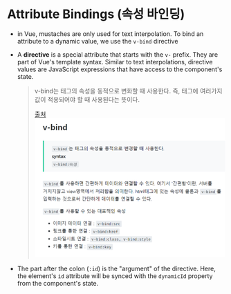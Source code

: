 # Attribute Bindings (속성 바인딩)



- in Vue, mustaches are only used for text interpolation. To bind an attribute to a dynamic value, we use the `v-bind` directive

- A **directive** is a special attribute that starts with the `v-` prefix. They are part of Vue's template syntax. Similar to text interpolations, directive values are JavaScript expressions that have access to the component's state.

  > v-bind는 태그의 속성을 동적으로 변화할 때 사용한다. 즉, 태그에 여러가지 값이 적용되어야 할 때 사용된다는 뜻이다. 
  >
  > [출처](https://velog.io/@hikoand/Vue.js-Vue.js-%EC%9E%85%EB%AC%B82-v-for-v-bind)
  > ![image-20220616231607734](Attribute%20Bindings%20(%EC%86%8D%EC%84%B1%20%EB%B0%94%EC%9D%B8%EB%94%A9).assets/image-20220616231607734.png)

- The part after the colon (`:id`) is the "argument" of the directive. Here, the element's `id` attribute will be synced with the `dynamicId` property from the component's state.

